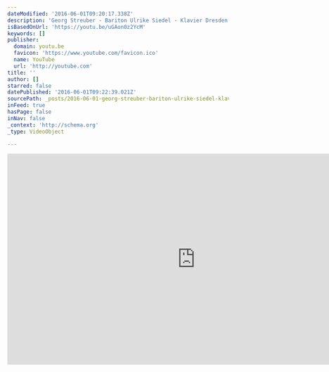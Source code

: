 ```yaml
---
dateModified: '2016-06-01T09:20:17.338Z'
description: 'Georg Streuber - Bariton Ulrike Siedel - Klavier Dresden 2013 http://www.georg-streuber.de Filmproduktion: ravir (http://www.ravir.de)'
isBasedOnUrl: 'https://youtu.be/uGAon0z2YcM'
keywords: []
publisher:
  domain: youtu.be
  favicon: 'https://www.youtube.com/favicon.ico'
  name: YouTube
  url: 'http://youtube.com'
title: ''
author: []
starred: false
datePublished: '2016-06-01T09:22:39.021Z'
sourcePath: _posts/2016-06-01-georg-streuber-bariton-ulrike-siedel-klavier-dresden-201.md
inFeed: true
hasPage: false
inNav: false
_context: 'http://schema.org'
_type: VideoObject

---
```

<iframe src="https://cdn.embedly.com/widgets/media.html?src=http%3A%2F%2Fwww.youtube.com%2Fembed%2FuGAon0z2YcM&amp;url=http%3A%2F%2Fwww.youtube.com%2Fwatch%3Fv%3DuGAon0z2YcM&amp;image=http%3A%2F%2Fi.ytimg.com%2Fvi%2FuGAon0z2YcM%2Fhqdefault.jpg&amp;key=b7d04c9b404c499eba89ee7072e1c4f7&amp;type=text%2Fhtml&amp;schema=youtube" width="854" height="480" scrolling="no" frameborder="0" allowfullscreen="" style=""></iframe>